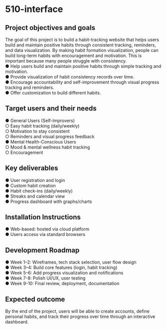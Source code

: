 # 510-interface
## Project objectives and goals 
The goal of this project is to build a habit-tracking website that helps users build and 
maintain positive habits through consistent tracking, reminders, and data visualization. 
By making habit formation visualization, people can build long-term habits with 
encouragement and motivation. This is important because many people struggle with 
consistency.   
● Help users build and maintain positive habits through simple tracking and 
motivation.   
● Provide visualization of habit consistency records over time.   
● Encourage accountability and self-improvement through visual progress tracking 
and reminders.   
● Offer customization to build different habits.   
## Target users and their needs 
● General Users (Self-Improvers)   
○ Easy habit tracking (daily/weekly)   
○ Motivation to stay consistent   
○ Reminders and visual progress feedback   
● Mental Health-Conscious Users   
○ Mood & mental wellness habit tracking   
○ Encouragement    
## Key deliverables 
● User registration and login   
● Custom habit creation   
● Habit check-ins (daily/weekly)   
● Streaks and calendar view   
● Progress dashboard with graphs/charts   
## Installation Instructions 
● Web-based: hosted via cloud platform    
● Users access via standard browsers   
## Development Roadmap 
● Week 1–2: Wireframes, tech stack selection, user flow design   
● Week 3–4: Build core features (login, habit tracking)   
● Week 5–6: Add progress visualization and notifications   
● Week 7-8: Polish UI/UX, user testing   
● Week 9-10: Final review, deployment, documentation   
## Expected outcome 
By the end of the project, users will be able to create accounts, define personal habits, 
and track their progress over time through an interactive dashboard. 
